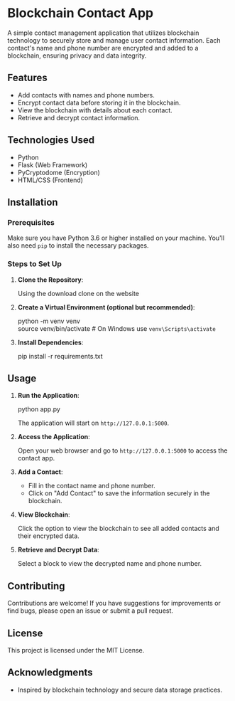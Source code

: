 # Blockchain Contact App

A simple contact management application that utilizes blockchain technology to securely store and manage user contact information. Each contact's name and phone number are encrypted and added to a blockchain, ensuring privacy and data integrity.

## Features

- Add contacts with names and phone numbers.
- Encrypt contact data before storing it in the blockchain.
- View the blockchain with details about each contact.
- Retrieve and decrypt contact information.

## Technologies Used

- Python
- Flask (Web Framework)
- PyCryptodome (Encryption)
- HTML/CSS (Frontend)

## Installation

### Prerequisites

Make sure you have Python 3.6 or higher installed on your machine. You'll also need `pip` to install the necessary packages.

### Steps to Set Up

1. **Clone the Repository**:

   Using the download clone on the website

2. **Create a Virtual Environment (optional but recommended)**:

   python -m venv venv  
   source venv/bin/activate   # On Windows use `venv\Scripts\activate`  

3. **Install Dependencies**:

   pip install -r requirements.txt  

## Usage

1. **Run the Application**:

   python app.py  

   The application will start on `http://127.0.0.1:5000`.

2. **Access the Application**:

   Open your web browser and go to `http://127.0.0.1:5000` to access the contact app.

3. **Add a Contact**:

   - Fill in the contact name and phone number.
   - Click on "Add Contact" to save the information securely in the blockchain.

4. **View Blockchain**:

   Click the option to view the blockchain to see all added contacts and their encrypted data.

5. **Retrieve and Decrypt Data**:

   Select a block to view the decrypted name and phone number.

## Contributing

Contributions are welcome! If you have suggestions for improvements or find bugs, please open an issue or submit a pull request.

## License

This project is licensed under the MIT License.

## Acknowledgments

- Inspired by blockchain technology and secure data storage practices.
